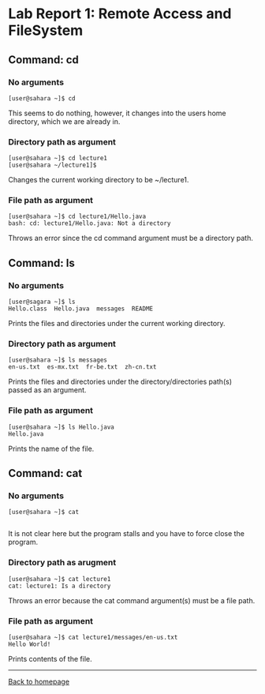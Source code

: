 # Lab Report 1: Remote Access and FileSystem

## Command: cd

### No arguments
```console
[user@sahara ~]$ cd
```
This seems to do nothing, however, it changes into the users home directory, which we are already in. 

### Directory path as argument
```console
[user@sahara ~]$ cd lecture1
[user@sahara ~/lecture1]$
```
Changes the current working directory to be ~/lecture1.

### File path as argument
```console
[user@sahara ~]$ cd lecture1/Hello.java
bash: cd: lecture1/Hello.java: Not a directory
```
Throws an error since the cd command argument must be a directory path.

## Command: ls

### No arguments
```console
[user@sagara ~]$ ls
Hello.class  Hello.java  messages  README
```
Prints the files and directories under the current working directory.

### Directory path as argument
```console
[user@sahara ~]$ ls messages
en-us.txt  es-mx.txt  fr-be.txt  zh-cn.txt
```
Prints the files and directories under the directory/directories path(s) passed as an argument.

### File path as argument
```console
[user@sahara ~]$ ls Hello.java
Hello.java
```
Prints the name of the file.

## Command: cat

### No arguments
```console
[user@sahara ~]$ cat
  
```
It is not clear here but the program stalls and you have to force close the program.

### Directory path as arugment
```console
[user@sahara ~]$ cat lecture1
cat: lecture1: Is a directory
```
Throws an error because the cat command argument(s) must be a file path.

### File path as argument
```console
[user@sahara ~]$ cat lecture1/messages/en-us.txt
Hello World!
```
Prints contents of the file.

---

[Back to homepage](https://avvyxx.github.io/cse15l-lab-reports/)
